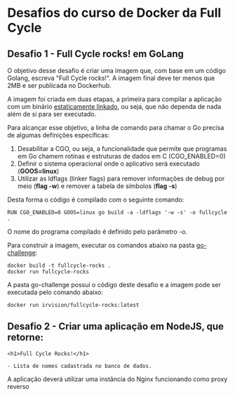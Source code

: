 # Desafios do curso de Docker da Full Cycle

## Desafio 1 - Full Cycle rocks! em GoLang

O objetivo desse desafio é criar uma imagem que, com base em um código Golang, escreva "Full Cycle rocks!". A imagem final deve ter menos que 2MB e ser publicada no Dockerhub.

A imagem foi criada em duas etapas, a primeira para compilar a aplicação com um binário [estaticamente linkado]([https://pages.github.com/](https://en.wikipedia.org/wiki/Static_build)), ou seja, que não dependa de nada além de si para ser executado.

Para alcançar esse objetivo, a linha de comando para chamar o Go precisa de algumas definições específicas:

1. Desabilitar a CGO, ou seja, a funcionalidade que permite que programas em Go chamem rotinas e estruturas de dados em C (CGO_ENABLED=0)
2. Definir o sistema operacional onde o aplicativo será executado (**GOOS=linux**)
3. Utilizar as ldflags (linker flags) para remover informações de debug por meio (**flag -w**) e remover a tabela de símbolos (**flag -s**)

Desta forma o código é compilado com o seguinte comando:

```
RUN CGO_ENABLED=0 GOOS=linux go build -a -ldflags '-w -s' -o fullcycle .
```
O nome do programa compilado é definido pelo parâmetro -o.

Para construir a imagem, executar os comandos abaixo na pasta [go-challenge](https://github.com/helysousa/fullcycle-docker/tree/main/go-challenge):

```
docker build -t fullcycle-rocks .
docker run fullcycle-rocks
```

A pasta go-challenge possui o código deste desafio e a imagem pode ser executada pelo comando abaixo:

```
docker run irvision/fullcycle-rocks:latest
```

## Desafio 2 - Criar uma aplicação em NodeJS, que retorne:

```
<h1>Full Cycle Rocks!</h1>

- Lista de nomes cadastrada no banco de dados.
```
A aplicação deverá utilizar uma instância do Nginx funcionando como proxy reverso
